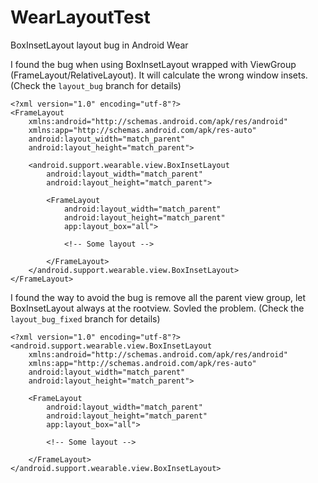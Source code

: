 # WearLayoutTest
BoxInsetLayout layout bug in Android Wear

I found the bug when using BoxInsetLayout wrapped with ViewGroup (FrameLayout/RelativeLayout).
It will calculate the wrong window insets.
(Check the `layout_bug` branch for details)
```
<?xml version="1.0" encoding="utf-8"?>
<FrameLayout
	xmlns:android="http://schemas.android.com/apk/res/android"
	xmlns:app="http://schemas.android.com/apk/res-auto"
	android:layout_width="match_parent"
	android:layout_height="match_parent">

	<android.support.wearable.view.BoxInsetLayout
		android:layout_width="match_parent"
		android:layout_height="match_parent">

		<FrameLayout
			android:layout_width="match_parent"
			android:layout_height="match_parent"
			app:layout_box="all">

			<!-- Some layout -->

		</FrameLayout>
	</android.support.wearable.view.BoxInsetLayout>
</FrameLayout>
```


I found the way to avoid the bug is remove all the parent view group, let BoxInsetLayout always at the rootview.
Sovled the problem.
(Check the `layout_bug_fixed` branch for details)
```
<?xml version="1.0" encoding="utf-8"?>
<android.support.wearable.view.BoxInsetLayout
	xmlns:android="http://schemas.android.com/apk/res/android"
	xmlns:app="http://schemas.android.com/apk/res-auto"
	android:layout_width="match_parent"
	android:layout_height="match_parent">

	<FrameLayout
		android:layout_width="match_parent"
		android:layout_height="match_parent"
		app:layout_box="all">

		<!-- Some layout -->

	</FrameLayout>
</android.support.wearable.view.BoxInsetLayout>
```

